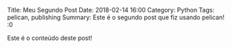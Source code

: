 Title: Meu Segundo Post
Date: 2018-02-14 16:00
Category: Python
Tags: pelican, publishing
Summary: Este é o segundo post que fiz usando pelican! :0

Este é o conteúdo deste post!